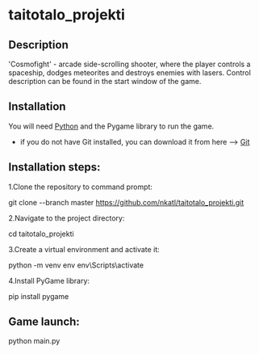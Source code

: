 # taitotalo_projekti

## Description

'Cosmofight' - arcade side-scrolling shooter, where the player controls a spaceship, dodges meteorites and destroys enemies with lasers.
Control description can be found in the start window of the game.

## Installation

You will need [Python](https://www.python.org/downloads/) and the Pygame library to run the game.
+ if you do not have Git installed, you can download it from here --> [Git](https://git-scm.com/downloads)

## Installation steps:

1.Clone the repository to command prompt:

git clone --branch master https://github.com/nkatl/taitotalo_projekti.git


2.Navigate to the project directory:

cd taitotalo_projekti


3.Сreate a virtual environment and activate it:

python -m venv env
env\Scripts\activate


4.Install PyGame library:

pip install pygame


## Game launch:
 
python main.py

